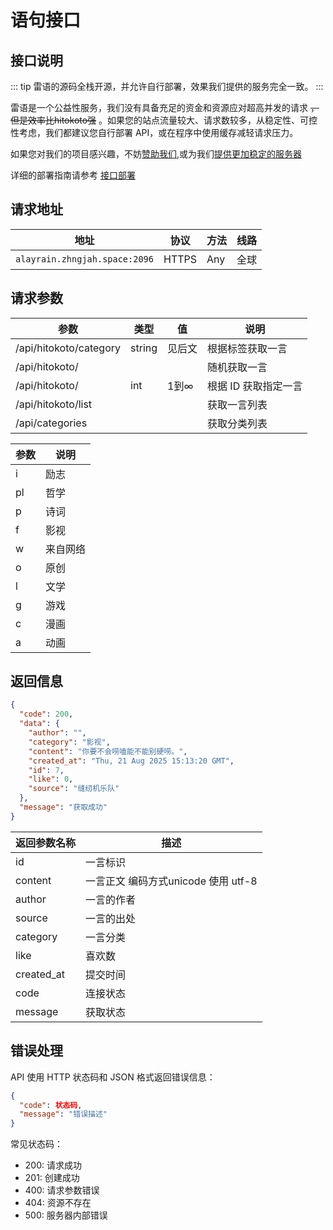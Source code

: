 # 语句接口

## 接口说明
::: tip
雷语的源码全栈开源，并允许自行部署，效果我们提供的服务完全一致。
:::

雷语是一个公益性服务，我们没有具备充足的资金和资源应对超高并发的请求 ~~，但是效率比hitokoto强~~ 。如果您的站点流量较大、请求数较多，从稳定性、可控性考虑，我们都建议您自行部署 API，或在程序中使用缓存减轻请求压力。

如果您对我们的项目感兴趣，不妨[赞助我们](https://cynara.my/sponsor),或为我们[提供更加稳定的服务器](mailto:support@cynara.my)

详细的部署指南请参考 [接口部署](./deploy.md)

## 请求地址
|地址|协议|方法|线路|
|---|---|---|---|
|`alayrain.zhngjah.space:2096`|HTTPS|Any|全球|

## 请求参数

|参数|类型|值|说明|
|---|---|---|---|
|/api/hitokoto/category|string|见后文|根据标签获取一言|
|/api/hitokoto/|| |随机获取一言|
|/api/hitokoto/|int|1到∞|根据 ID 获取指定一言|
|/api/hitokoto/list|| |获取一言列表|
|/api/categories|||获取分类列表|

|参数|说明|
|---|---|
|i|励志|
|pl|哲学|
|p|诗词|
|f|影视|
|w|来自网络|
|o|原创|
|l|文学|
|g|游戏|
|c|漫画|
|a|动画|

## 返回信息
``` json
{
  "code": 200,
  "data": {
    "author": "",
    "category": "影视",
    "content": "你要不会唠嗑能不能别硬唠。",
    "created_at": "Thu, 21 Aug 2025 15:13:20 GMT",
    "id": 7,
    "like": 0,
    "source": "缝纫机乐队"
  },
  "message": "获取成功"
}
```
|返回参数名称|描述|
|---|---|
|id|一言标识|
|content|一言正文 编码方式unicode 使用 utf-8|
|author|一言的作者|
|source|一言的出处|
|category|一言分类|
|like|喜欢数|
|created_at|提交时间|
|code|连接状态|
|message|获取状态|

## 错误处理
API 使用 HTTP 状态码和 JSON 格式返回错误信息：

```json
{
  "code": 状态码,
  "message": "错误描述"
}
```
常见状态码：
- 200: 请求成功
- 201: 创建成功
- 400: 请求参数错误
- 404: 资源不存在
- 500: 服务器内部错误

